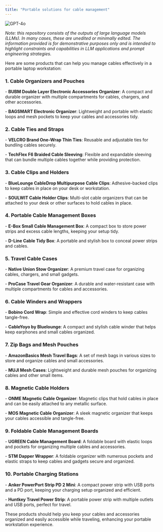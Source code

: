 ```yaml
---
title: "Portable solutions for cable management"
---
```

![GPT-4o](https://img.shields.io/badge/GPT--4o-3333FF?style=for-the-badge&logo=openai&logoColor=white)



*Note: this repository consists of the outputs of large language models (LLMs). In many cases, these are unedited or minimally edited. The information provided is for demonstrative purposes only and is intended to highlight constraints and capabilities in LLM applications and prompt engineering strategies.*




Here are some products that can help you manage cables effectively in a portable laptop workstation:

### 1. **Cable Organizers and Pouches**

\- **BUBM Double Layer Electronic Accessories Organizer**: A compact and durable organizer with multiple compartments for cables, chargers, and other accessories.

\- **BAGSMART Electronic Organizer**: Lightweight and portable with elastic loops and mesh pockets to keep your cables and accessories tidy.

### 2. **Cable Ties and Straps**

\- **VELCRO Brand One-Wrap Thin Ties**: Reusable and adjustable ties for bundling cables securely.

\- **TechFlex F6 Braided Cable Sleeving**: Flexible and expandable sleeving that can bundle multiple cables together while providing protection.

### 3. **Cable Clips and Holders**

\- **BlueLounge CableDrop Multipurpose Cable Clips**: Adhesive-backed clips to keep cables in place on your desk or workstation.

\- **SOULWIT Cable Holder Clips**: Multi-slot cable organizers that can be attached to your desk or other surfaces to hold cables in place.

### 4. **Portable Cable Management Boxes**

\- **E-Box Small Cable Management Box**: A compact box to store power strips and excess cable lengths, keeping your setup tidy.

\- **D-Line Cable Tidy Box**: A portable and stylish box to conceal power strips and cables.

### 5. **Travel Cable Cases**

\- **Native Union Stow Organizer**: A premium travel case for organizing cables, chargers, and small gadgets.

\- **ProCase Travel Gear Organizer**: A durable and water-resistant case with multiple compartments for cables and accessories.

### 6. **Cable Winders and Wrappers**

\- **Bobino Cord Wrap**: Simple and effective cord winders to keep cables tangle-free.

\- **CableYoyo by Bluelounge**: A compact and stylish cable winder that helps keep earphones and small cables organized.

### 7. **Zip Bags and Mesh Pouches**

\- **AmazonBasics Mesh Travel Bags**: A set of mesh bags in various sizes to store and organize cables and small accessories.

\- **MUJI Mesh Cases**: Lightweight and durable mesh pouches for organizing cables and other small items.

### 8. **Magnetic Cable Holders**

\- **ONME Magnetic Cable Organizer**: Magnetic clips that hold cables in place and can be easily attached to any metallic surface.

\- **MOS Magnetic Cable Organizer**: A sleek magnetic organizer that keeps your cables accessible and tangle-free.

### 9. **Foldable Cable Management Boards**

\- **UGREEN Cable Management Board**: A foldable board with elastic loops and pockets for organizing multiple cables and accessories.

\- **STM Dapper Wrapper**: A foldable organizer with numerous pockets and elastic straps to keep cables and gadgets secure and organized.

### 10. **Portable Charging Stations**

\- **Anker PowerPort Strip PD 2 Mini**: A compact power strip with USB ports and a PD port, keeping your charging setup organized and efficient.

\- **Huntkey Travel Power Strip**: A portable power strip with multiple outlets and USB ports, perfect for travel.

These products should help you keep your cables and accessories organized and easily accessible while traveling, enhancing your portable workstation experience.